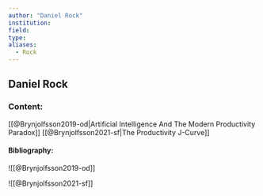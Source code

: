 ```yaml
---
author: "Daniel Rock"
institution:
field:
type:
aliases:
  - Rock
---
```


## Daniel Rock

### Content:
[[@Brynjolfsson2019-od|Artificial Intelligence And The Modern Productivity Paradox]]
[[@Brynjolfsson2021-sf|The Productivity J-Curve]]

#### Bibliography:

![[@Brynjolfsson2019-od]]

![[@Brynjolfsson2021-sf]]